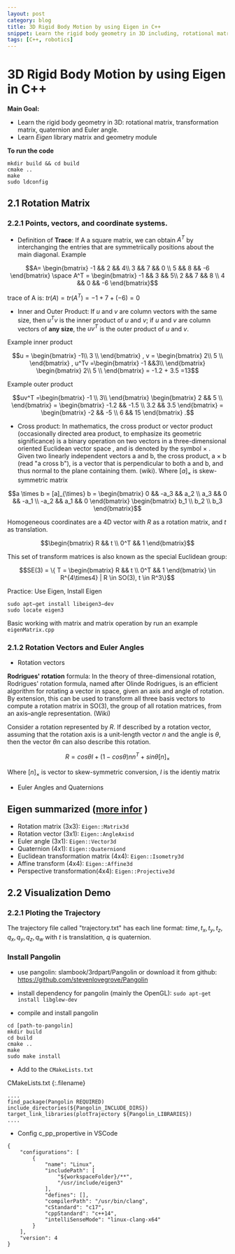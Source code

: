 ```yaml
---
layout: post
category: blog
title: 3D Rigid Body Motion by using Eigen in C++
snippet: Learn the rigid body geometry in 3D including, rotational matrix, transformation matrix, quaternion and Euler angle, and learn Eigen library matrix and geometry module.
tags: [C++, robotics]
---
```


# 3D Rigid Body Motion by using Eigen in C++
**Main Goal:**

- Learn the rigid body geometry in 3D: rotational matrix, transformation matrix, quaternion and Euler angle.
- Learn *Eigen* library matrix and geometry module

**To run the code**
```
mkdir build && cd build
cmake ..
make
sudo ldconfig
```

## 2.1 Rotation Matrix
### 2.2.1 Points, vectors, and coordinate systems.
- Definition of **Trace**: 
If A a square matrix, we can obtain $A^T$ by interchanging the entries that are symmetriically positions about the main diagonal. Example

$$A= \begin{bmatrix}
-1 && 2 && 4\\
3 && 7 && 0 \\
5 && 8 && -6
\end{bmatrix} \space 
A^T = \begin{bmatrix}
-1 && 3 && 5\\
2 && 7 && 8 \\
4 && 0 && -6
\end{bmatrix}$$

 trace of A is: 
 $tr(A) = tr(A^T)= -1 +7+(-6)=0$
 
- Inner and Outer Product: If $u$ and $v$ are column vectors with the same size, then $u^Tv$ is the inner product of $u$ and $v$; if $u$ and $v$ are column vectors of **any size**, the $uv^T$ is the outer product of $u$ and $v$.

Example inner product

$$u = \begin{bmatrix}
-1\\
3  \\
\end{bmatrix}  
, v = \begin{bmatrix}
2\\
5  \\
\end{bmatrix} 
, u^Tv =\begin{bmatrix}
-1 &&3\\
\end{bmatrix} 
\begin{bmatrix}
2\\
5  \\
\end{bmatrix} 
= -1.2 + 3.5 =13$$

Example outer product

$$uv^T =\begin{bmatrix}
-1 \\ 3\\
\end{bmatrix}
\begin{bmatrix}
2 && 5  \\
\end{bmatrix} =
\begin{bmatrix}
-1.2 && -1.5 \\
3.2 && 3.5
\end{bmatrix} =
\begin{bmatrix}
-2 && -5 \\
 6 && 15
\end{bmatrix} .$$

- Cross product: In mathematics, the cross product or vector product (occasionally directed area product, to emphasize its geometric significance) is a binary operation on two vectors in a three-dimensional oriented Euclidean vector space , and is denoted by the symbol × . Given two linearly independent vectors a and b, the cross product, a × b (read "a cross b"), is a vector that is perpendicular to both a and b, and thus normal to the plane containing them. (wiki). Where $[a]_{\times}$ is skew-symmetric matrix 

$$a \times b = [a]_{\times} b =
\begin{bmatrix}
0  && -a_3 && a_2 \\
a_3 && 0 && -a_1 \\
-a_2 && a_1 && 0
\end{bmatrix} \begin{bmatrix}
b_1 \\ b_2 \\ b_3
\end{bmatrix}$$


Homogeneous coordinates are a 4D vector with $R$ as a rotation matrix, and $t$ as translation.

$$\begin{bmatrix}
R && t  \\
0^T && 1
\end{bmatrix}$$

This set of transform matrices is also known as the special Euclidean group:

$$SE(3) = \{ T = \begin{bmatrix}
R && t  \\
0^T && 1
\end{bmatrix} \in R^{4\times4} | R \in SO(3),  t \in R^3\}$$

Practice: Use Eigen, Install Eigen
```
sudo apt−get install libeigen3−dev
sudo locate eigen3
```
Basic working with matrix and matrix operation by run an example `eigenMatrix.cpp`

### 2.1.2 Rotation Vectors and Euler Angles
- Rotation vectors

**Rodrigues' rotation** formula: In the theory of three-dimensional rotation, Rodrigues' rotation formula, named after Olinde Rodrigues, is an efficient algorithm for rotating a vector in space, given an axis and angle of rotation. By extension, this can be used to transform all three basis vectors to compute a rotation matrix in SO(3), the group of all rotation matrices, from an axis–angle representation. (Wiki)

Consider a rotation represented by $R$. If described by a rotation vector, assuming that the rotation axis is a unit-length vector $n$ and the angle is $\theta$, then the vector
$\theta n$ can also describe this rotation.

$$R = cos\theta I + (1-cos\theta)nn^T + sin\theta [n]_\times$$ 

Where $[n]_\times$ is vector to skew-symmetric conversion, $I$ is the identiy matrix

- Euler Angles and Quaternions
## Eigen summarized ([more infor](http://eigen.tuxfamily.org/dox/group__TutorialGeometry.html) )
- Rotation matrix (3x3): `Eigen::Matrix3d`
- Rotation vector (3x1): `Eigen::AngleAxisd`
- Euler angle (3x1): `Eigen::Vector3d`
- Quaternion (4x1): `Eigen::Quaterniond`
- Euclidean transformation matrix (4x4): `Eigen::Isometry3d`
- Affine transform (4x4): `Eigen::Affine3d`
- Perspective transformation(4x4): `Eigen::Projective3d`

## 2.2 Visualization Demo
### 2.2.1 Ploting the Trajectory
 The trajectory file called "trajectory.txt" has each line format:  $time, t_x, t_y, t_z, q_x, q_y, q_z, q_w$  with $t$ is translatition, $q$ is quaternion.

### Install Pangolin
* use pangolin: slambook/3rdpart/Pangolin or download it from github: https://github.com/stevenlovegrove/Pangolin

* install dependency for pangolin (mainly the OpenGL): 
```sudo apt-get install libglew-dev```

* compile and install pangolin

```
cd [path-to-pangolin]
mkdir build
cd build
cmake ..
make 
sudo make install 
```

* Add to the ```CMakeLists.txt```

CMakeLists.txt
{:.filename}
```
....
find_package(Pangolin REQUIRED)
include_directories(${Pangolin_INCLUDE_DIRS})
target_link_libraries(plotTrajectory ${Pangolin_LIBRARIES})
....
```

* Config c_pp_propertive in VSCode
```
{
    "configurations": [
        {
            "name": "Linux",
            "includePath": [
                "${workspaceFolder}/**",
                "/usr/include/eigen3"
            ],
            "defines": [],
            "compilerPath": "/usr/bin/clang",
            "cStandard": "c17",
            "cppStandard": "c++14",
            "intelliSenseMode": "linux-clang-x64"
        }
    ],
    "version": 4
}
```